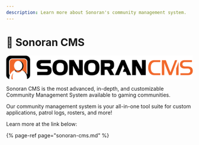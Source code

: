 ```yaml
---
description: Learn more about Sonoran's community management system.
---
```


# 📝 Sonoran CMS

![](../.gitbook/assets/image%20%28205%29.png)

Sonoran CMS is the most advanced, in-depth, and customizable Community Management System available to gaming communities.

Our community management system is your all-in-one tool suite for custom applications, patrol logs, rosters, and more!

Learn more at the link below: 

{% page-ref page="sonoran-cms.md" %}



